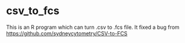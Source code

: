 # csv_to_fcs
This is an R program which can turn  .csv to .fcs file. 
It fixed a bug from https://github.com/sydneycytometry/CSV-to-FCS
